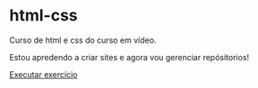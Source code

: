 # html-css
Curso de html e css do curso em vídeo.

Estou apredendo a criar sites e agora vou gerenciar repósitorios!

<a href="https://brunodlucasdev.github.io/html-css/exercicios/ex001/" target=_blank>Executar exercício</a>